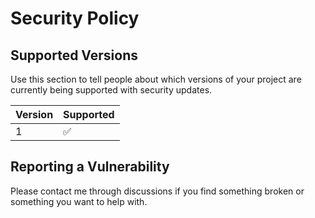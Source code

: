 # Security Policy

## Supported Versions

Use this section to tell people about which versions of your project are
currently being supported with security updates.

| Version | Supported          |
| ------- | ------------------ |
| 1   | :white_check_mark: |


## Reporting a Vulnerability

Please contact me through discussions if you find something broken or something you want to help with.
